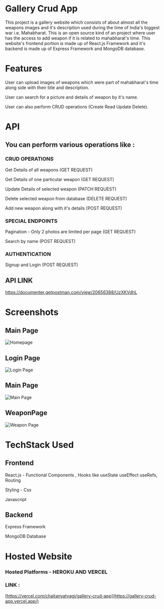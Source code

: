 # Gallery Crud App

This project is a gallery website which consists of about almost all the weapons images and it's description used during the time of India's biggest war i.e. Mahabharat. This is an open source kind of an project where user has the access to add weapon if it is related to mahabharat's time. This website's frontend portion is made up of React.js Framework and it's backend is made up of Express Framework and MongoDB database.

# Features
User can upload images of weapons which were part of mahabharat's time along side with their title and description. 

User can search for a picture and details of weapon by it's name.

User can also perform CRUD operations (Create Read Update Delete).

# API

## You can perform various operations like :
### CRUD OPERATIONS

Get Details of all weapons (GET REQUEST)

Get Details of one particular weapon (GET REQUEST)

Update Details of selected weapon (PATCH REQUEST)

Delete selected weapon from database (DELETE REQUEST)

Add new weapon along with it's details (POST REQUEST)
### SPECIAL ENDPOINTS

Pagination - Only 2 photos are limited per page (GET REQUEST)

Search by name (POST REQUEST)
### AUTHENTICATION

Signup and Login (POST REQUEST)

## API LINK
https://documenter.getpostman.com/view/20656388/UzXKVdhL

# Screenshots
## Main Page
![Homepage](https://user-images.githubusercontent.com/84731647/180520027-87d84b12-14c2-4cd8-819b-dc38630f64f4.png)

## Login Page
![Login Page](https://user-images.githubusercontent.com/84731647/180520341-31dfa955-3201-4233-905f-8aeeca3dc294.png)

## Main Page
![Main Page](https://user-images.githubusercontent.com/84731647/180521324-dab0ac5c-82e8-4340-8d07-1e3087d04faa.png)

## WeaponPage
![Weapon Page](https://user-images.githubusercontent.com/84731647/180521914-eb406e4c-ab58-4a74-bb7a-fe2ab14f4d78.png)

# TechStack Used
## Frontend

React.js - Functional Components , Hooks like useState useEffect useRefs, Routing

Styling - Css

Javascript
## Backend

Express Framework

MongoDB Database

# Hosted Website
### Hosted Platforms - HEROKU AND VERCEL
### LINK :
[https://vercel.com/chaitanyatyagi/gallery-crud-app](https://gallery-crud-app.vercel.app/)


